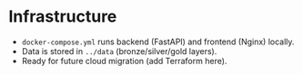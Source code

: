# Infrastructure

- `docker-compose.yml` runs backend (FastAPI) and frontend (Nginx) locally.
- Data is stored in `../data` (bronze/silver/gold layers).
- Ready for future cloud migration (add Terraform here).
